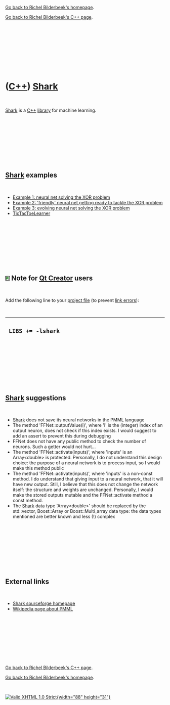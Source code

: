 [Go back to Richel Bilderbeek's homepage](index.htm).

[Go back to Richel Bilderbeek's C++ page](Cpp.htm).

 

 

 

 

 

([C++](Cpp.htm)) [Shark](CppShark.htm)
======================================

 

[Shark](CppShark.htm) is a [C++](Cpp.htm) [library](CppLibrary.htm) for
machine learning.

 

 

 

 

 

[Shark](CppShark.htm) examples
------------------------------

 

-   [Example 1: neural net solving the XOR
    problem](CppSharkExample1.htm)
-   [Example 2: 'friendly' neural net getting ready to tackle the XOR
    problem](CppSharkExample2.htm)
-   [Example 3: evolving neural net solving the XOR
    problem](CppSharkExample3.htm)
-   [TicTacToeLearner](ToolTicTacToeLearner.htm)

 

 

 

 

 

![Qt Creator](PicQtCreator.png) Note for [Qt Creator](CppQtCreator.htm) users
-----------------------------------------------------------------------------

 

Add the following line to your [project file](CppQtProjectFile.htm) (to
prevent [link errors](CppLinkError.htm)):

 

  --------------------
  ` LIBS += -lshark`
  --------------------

 

 

 

 

 

[Shark](CppShark.htm) suggestions
---------------------------------

 

-   [Shark](CppShark.htm) does not save its neural networks in the PMML
    language
-   The method 'FFNet::outputValue(i)', where 'i' is the (integer) index
    of an output neuron, does not check if this index exists. I would
    suggest to add an assert to prevent this during debugging
-   FFNet does not have any public method to check the number
    of neurons. Such a getter would not hurt...
-   The method 'FFNet::activate(inputs)', where 'inputs' is an
    Array&lt;double&gt; is protected. Personally, I do not understand
    this design choice: the purpose of a neural network is to process
    input, so I would make this method public
-   The method 'FFNet::activate(inputs)', where 'inputs' is a
    non-const method. I do understand that giving input to a neural
    network, that it will have new output. Still, I believe that this
    does not change the network itself: the structure and weights
    are unchanged. Personally, I would make the stored outputs mutable
    and the FFNet::activate method a const method.
-   The [Shark](CppShark.htm) data type 'Array&lt;double&gt;' should be
    replaced by the std::vector, Boost::Array or Boost::Multi\_array
    data type: the data types mentioned are better known and less (!)
    complex

 

 

 

 

 

External links
--------------

 

-   [Shark sourceforge
    homepage](http://shark-project.sourceforge.net/index.html)
-   [Wikipedia page about
    PMML](http://en.wikipedia.org/wiki/Predictive_Model_Markup_Language)

 

 

 

 

 

[Go back to Richel Bilderbeek's C++ page](Cpp.htm).

[Go back to Richel Bilderbeek's homepage](index.htm).

 

[![Valid XHTML 1.0 Strict](valid-xhtml10.png){width="88"
height="31"}](http://validator.w3.org/check?uri=referer)
